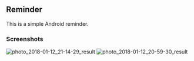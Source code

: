 ## Reminder
This is a simple Android reminder. 

### Screenshots

![photo_2018-01-12_21-14-29_result](https://user-images.githubusercontent.com/20031417/34891379-0b8ccfec-f7de-11e7-86a2-9ebc10398ac6.jpg)
![photo_2018-01-12_20-59-30_result](https://user-images.githubusercontent.com/20031417/34891380-0ba9e992-f7de-11e7-8be1-9abfdc3ce1e7.jpg)
